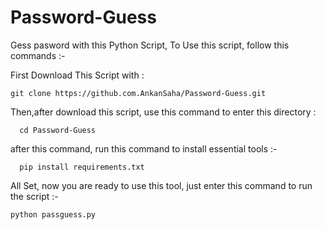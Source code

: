 # Password-Guess
Gess pasword with this Python Script, To Use this script, follow this commands :- 

First Download This Script with : 

    git clone https://github.com.AnkanSaha/Password-Guess.git

Then,after download this script, use this command to enter this directory :

      cd Password-Guess

after this command, run this command to install essential tools :- 

      pip install requirements.txt
      
All Set, now you are ready to use this tool, just enter this command to run the script :- 

    python passguess.py
